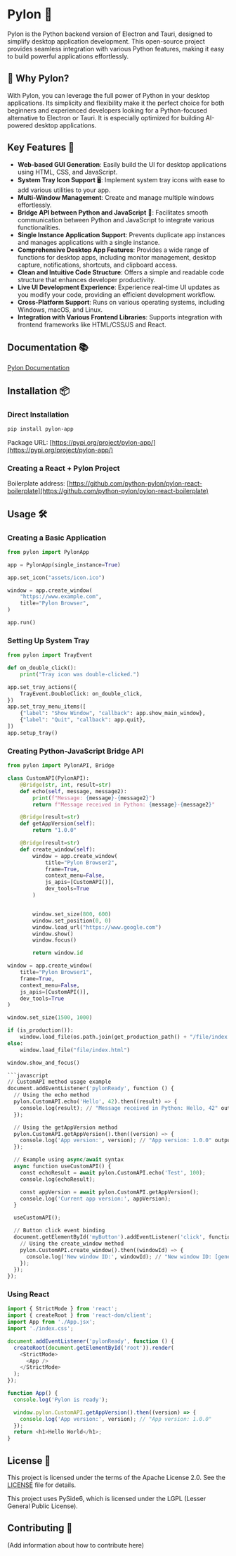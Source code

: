 # Pylon 👋

Pylon is the Python backend version of Electron and Tauri, designed to simplify desktop application development. This open-source project provides seamless integration with various Python features, making it easy to build powerful applications effortlessly.

## 🚀 Why Pylon?

With Pylon, you can leverage the full power of Python in your desktop applications. Its simplicity and flexibility make it the perfect choice for both beginners and experienced developers looking for a Python-focused alternative to Electron or Tauri. It is especially optimized for building AI-powered desktop applications.

## Key Features 🚀

- **Web-based GUI Generation**: Easily build the UI for desktop applications using HTML, CSS, and JavaScript.
- **System Tray Icon Support** 🖥️: Implement system tray icons with ease to add various utilities to your app.
- **Multi-Window Management**: Create and manage multiple windows effortlessly.
- **Bridge API between Python and JavaScript** 🌉: Facilitates smooth communication between Python and JavaScript to integrate various functionalities.
- **Single Instance Application Support**: Prevents duplicate app instances and manages applications with a single instance.
- **Comprehensive Desktop App Features**: Provides a wide range of functions for desktop apps, including monitor management, desktop capture, notifications, shortcuts, and clipboard access.
- **Clean and Intuitive Code Structure**: Offers a simple and readable code structure that enhances developer productivity.
- **Live UI Development Experience**: Experience real-time UI updates as you modify your code, providing an efficient development workflow.
- **Cross-Platform Support**: Runs on various operating systems, including Windows, macOS, and Linux.
- **Integration with Various Frontend Libraries**: Supports integration with frontend frameworks like HTML/CSS/JS and React.

## Documentation 📚

[Pylon Documentation](https://docs.pylon-app.com/)

## Installation 📦

### Direct Installation

```bash
pip install pylon-app
```

Package URL: [https://pypi.org/project/pylon-app/](https://pypi.org/project/pylon-app/)

### Creating a React + Pylon Project

Boilerplate address: [https://github.com/python-pylon/pylon-react-boilerplate](https://github.com/python-pylon/pylon-react-boilerplate)

## Usage 🛠️

### Creating a Basic Application

```python
from pylon import PylonApp

app = PylonApp(single_instance=True)

app.set_icon("assets/icon.ico")

window = app.create_window(
    "https://www.example.com",
    title="Pylon Browser",
)

app.run()
```

### Setting Up System Tray

```python
from pylon import TrayEvent

def on_double_click():
    print("Tray icon was double-clicked.")

app.set_tray_actions({
    TrayEvent.DoubleClick: on_double_click,
})
app.set_tray_menu_items([
    {"label": "Show Window", "callback": app.show_main_window},
    {"label": "Quit", "callback": app.quit},
])
app.setup_tray()
```

### Creating Python-JavaScript Bridge API

````python
from pylon import PylonAPI, Bridge

class CustomAPI(PylonAPI):
    @Bridge(str, int, result=str)
    def echo(self, message, message2):
        print(f"Message: {message}-{message2}")
        return f"Message received in Python: {message}-{message2}"

    @Bridge(result=str)
    def getAppVersion(self):
        return "1.0.0"

    @Bridge(result=str)
    def create_window(self):
        window = app.create_window(
            title="Pylon Browser2",
            frame=True,
            context_menu=False,
            js_apis=[CustomAPI()],
            dev_tools=True
        )


        window.set_size(800, 600)
        window.set_position(0, 0)
        window.load_url("https://www.google.com")
        window.show()
        window.focus()

        return window.id

window = app.create_window(
    title="Pylon Browser1",
    frame=True,
    context_menu=False,
    js_apis=[CustomAPI()],
    dev_tools=True
)

window.set_size(1500, 1000)

if (is_production()):
    window.load_file(os.path.join(get_production_path() + "/file/index.html"))
else:
    window.load_file("file/index.html")

window.show_and_focus()

```javascript
// CustomAPI method usage example
document.addEventListener('pylonReady', function () {
  // Using the echo method
  pylon.CustomAPI.echo('Hello', 42).then((result) => {
    console.log(result); // "Message received in Python: Hello, 42" output
  });

  // Using the getAppVersion method
  pylon.CustomAPI.getAppVersion().then((version) => {
    console.log('App version:', version); // "App version: 1.0.0" output
  });

  // Example using async/await syntax
  async function useCustomAPI() {
    const echoResult = await pylon.CustomAPI.echo('Test', 100);
    console.log(echoResult);

    const appVersion = await pylon.CustomAPI.getAppVersion();
    console.log('Current app version:', appVersion);
  }

  useCustomAPI();

  // Button click event binding
  document.getElementById('myButton').addEventListener('click', function () {
    // Using the create_window method
    pylon.CustomAPI.create_window().then((windowId) => {
      console.log('New window ID:', windowId); // "New window ID: [generated window ID]" output
    });
  });
});
````

### Using React

```javascript
import { StrictMode } from 'react';
import { createRoot } from 'react-dom/client';
import App from './App.jsx';
import './index.css';

document.addEventListener('pylonReady', function () {
  createRoot(document.getElementById('root')).render(
    <StrictMode>
      <App />
    </StrictMode>
  );
});

function App() {
  console.log('Pylon is ready');

  window.pylon.CustomAPI.getAppVersion().then((version) => {
    console.log('App version:', version); // "App version: 1.0.0"
  });
  return <h1>Hello World</h1>;
}
```

## License 📄

This project is licensed under the terms of the Apache License 2.0. See the [LICENSE](./LICENSE) file for details.

This project uses PySide6, which is licensed under the LGPL (Lesser General Public License).

## Contributing 🤝

(Add information about how to contribute here)
